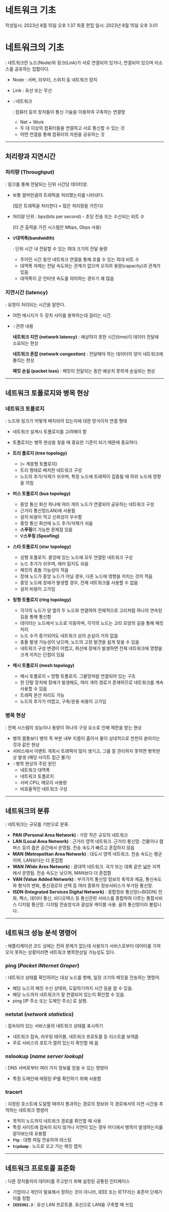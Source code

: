 # 네트워크 기초

작성일시: 2023년 8월 15일 오후 1:37
최종 편집 일시: 2023년 8월 15일 오후 3:01

# 네트워크의 기초

: 네트워크란 노드(Node)와 링크(Link)가 서로 연결되어 있거나, 연결되어 있으며 리소스를 공유하는 집합이다.

- Node : 서버, 라우터, 스위치 등 네트워크 장치
- Link : 유선 또는 무선
- 💡네트워크
    
    : 컴퓨터 등의 장치들이 통신 기술을 이용하여 구축하는 연결망
    
    - Net + Work
    - 두 대 이상의 컴퓨터들을 연결하고 서로 통신할 수 있는 것
    - 어떤 연결을 통해 컴퓨터의 자원을 공유하는 것

---

## 처리량과 지연시간

### **처리량 (Throughput)**

: 링크를 통해 전달되는 단위 시간당 데이터양.

- 보통 얼마만큼의 트래픽을 처리했는지를 나타낸다.
    
    (많은 트래픽을 처리한다 = 많은 처리량을 가진다)
    
- 처리량 단위 : bps(bits per second) - 초당 전송 또는 수신되는 비트 수
    
    (더 큰 출력을 가진 시스템은 Mbps, Gbps 사용)
    
- **💡대역폭(bandwidth)**
    
    : 단위 시간 내 전달할 수 있는 최대 크기의 전달 용량
    
    - 주어진 시간 동안 네트워크 연결을 통해 흐를 수 있는 최대 비트 수
    - 대역폭 자체는 전달 속도와는 관계가 없으며 오히려 용량(capacity)과 관계가 있음
    - 대역폭이 곧 인터넷 속도를 의미하는 경우가 꽤 많음

### 지연시간 (latency)

: 요청이 처리되는 시간을 말한다.

- 어떤 메시지가 두 장치 사이를 왕복하는데 걸리는 시간.
- 💡관련 내용
    
    **네트워크 지연 (network latency)** : 예상하지 못한 시간(time)이 데이터 전달에 소요되는 현상
    
    **네트워크 혼잡 (network congestion)** : 전달해야 하는 데이터의 양이 네트워크에 몰리는 현상
    
    **패킷 손실 (packet loss)** : 패킷이 전달되는 동안 예상치 못하게 손실되는 현상
    

---

## **네트워크 토폴로지와 병목 현상**

### 네트워크 토폴로지

: 노드와 링크가 어떻게 배치되어 있는지에 대한 방식이자 연결 형태

- 네트워크 설계시 토폴로지를 고려해야 함
- 토폴로지는 병목 현상을 찾을 때 중요한 기준이 되기 때문에 중요하다.

- **트리 폴로지 (tree topology)**
    - (= 계층형 토폴로지)
    - 트리 형태로 배치한 네트워크 구성
    - 노드의 추가/삭제가 쉬우며, 특정 노드에 트래픽이 집중될 때 하위 노드에 영향을 끼침
- **버스 토폴로지 (bus topology)**
    - 중앙 통신 회선 하나에 여러 개의 노드가 연결되어 공유하는 네트워크 구성
    - 근거리 통신망(LAN)에 사용됨
    - 설치 비용이 적고 신뢰성이 우수함
    - 중앙 통신 회선에 노드 추가/삭제가 쉬움
    - **스푸핑**이 가능한 문제점 있음
    - **💡스푸핑 (Spoofing)**
- **스타 토폴로지 (star topology)**
    - 성형 토폴로지. 중앙에 있는 노드에 모두 연결된 네트워크 구성
    - 노드 추가가 쉬우며, 에러 탐지도 쉬움
    - 패킷의 충돌 가능성이 적음
    - 장애 노드가 중앙 노드가 아닐 경우, 다른 노드에 영향을 끼치는 것이 적음
    - 중앙 노드에 장애가 발생할 경우, 전체 네트워크를 사용할 수 없음
    - 설치 비용이 고가임
- **링형 토폴로지 (ring topology)**
    - 각각의 노드가 양 옆의 두 노드와 연결하여 전체적으로 고리처럼 하나의 연속된 길을 통해 통신함
    - 데이터는 노드에서 노드로 이동하며, 각각의 노드는 고리 모양의 길을 통해 패킷 처리
    - 노드 수가 증가되어도 네트워크 상의 손실이 거의 없음
    - 충돌 발생 가능성이 낮으며, 노드의 고장 발견을 쉽게 찾을 수 있음
    - 네트워크 구성 변경이 어렵고, 회선에 장애가 발생하면 전체 네트워크에 영향을 크게 끼치는 단점이 있음
- **메시 토폴로지 (mesh topology)**
    - 메시 토폴로지 = 망형 토폴로지. 그물망처럼 연결되어 있는 구조
    - 한 단말 장치에 장애가 발생해도, 여러 개의 경로가 존재하므로 네트워크를 계속 사용할 수 있음
    - 트래픽 분산 처리도 가능
    - 노드의 추가가 어렵고, 구축/운용 비용이 고가임

### 병목 현상

: 전체 시스템의 성능이나 용량이 하나의 구성 요소로 인해 제한을 받는 현상

- 병의 몸통보다 병의 목 부분 내부 지름이 좁아서 물이 상대적으로 천천히 쏟아지는 것과 같은 현상
- 서비스에서 이벤트 개최시 트래픽이 많이 생기고, 그를 잘 관리하지 못하면 병목현상 발생 (해당 사이트 접근 불가)
- 💡병목 현상의 주된 원인
    - 네트워크 대역폭
    - 네트워크 토폴로지
    - 서버 CPU, 메모리 사용량
    - 비효율적인 네트워크 구성

---

## 네트워크의 분류

: 네트워크는 규모를 기반으로 분류.

- **PAN (Personal Area Network)** : 가장 작은 규모의 네트워크
- **LAN (Local Area Network)** : 근거리 영역 네트워크. 근거리 통신망. 건물이나 캠퍼스 등의 좁은 공간에서 운영됨. 전송 속도가 빠르고 혼잡하지 않음
- **MAN (Metropolitan Area Network)** : 대도시 영역 네트워크. 전송 속도는 평균이며, LAN보다는 더 혼잡함
- **WAN (Wide Ares Network)** : 광대역 네트워크. 국가 또는 대륙 같은 넓은 지역에서 운영됨. 전송 속도는 낮으며, MAN보다 더 혼잡함
- **VAN (Value Added Network)** : 부가가치 통신망 정보의 축적과 제공, 통신속도와 형식의 변화, 통신경로의 선택 등 여러 종류의 정보서비스가 부가된 통신망.
- **ISDN (Integrated Services Digital Network)** : 종합정보 통신망(=BISDN) 전화, 팩스, 데이터 통신, 비디오텍스 등 통신관련 서비스를 종합하여 다루는 통합서비스 디지털 통신망. 디지털 전송방식과 광섬유 케이블 사용. 꿈의 통신망이라 불립니다.

---

## 네트워크 성능 분석 명령어

: 애플리케이션 코드 상에는 전혀 문제가 없는데 사용자가 서비스로부터 데이터를 가져오지 못하는 상황이라면 네트워크 병목현상일 가능성도 있다.

### ping (*Packet INternet Groper*)

: 네트워크 상태를 확인하려는 대상 노드를 향해, 일정 크기의 패킷을 전송하는 명령어.

- 해당 노드의 패킷 수신 상태와, 도달하기까지 시간 등을 알 수 있음.
- 해당 노드까지 네트워크가 잘 연결되어 있는지 확인할 수 있음.
- ping [IP 주소 또는 도메인 주소] 로 실행.

### netstat (*network statistics*)

: 접속되어 있는 서비스들의 네트워크 상태를 표시하기

- 네트워크 접속, 라우팅 테이블, 네트워크 프로토콜 등 리스트를 보여줌
- 주로 서비스의 포트가 열려 있는지 확인할 때 씀

### **nslookup (*name server lookup)***

: DNS 서버로부터 여러 가지 정보를 얻을 수 있는 명령어

- 특정 도메인에 매핑된 IP를 확인하기 위해 사용함

### **tracert**

: 지정된 호스트에 도달할 때까지 통과하는 경로의 정보와 각 경로에서의 지연 시간을 추적하는 네트워크 명령어

- 목적지 노드까지 네트워크 경로를 확인할 때 사용
- 특정 사이트에 접속이 되지 않거나 지연이 있는 경우 어디에서 병목이 발생하는지를 알아보는데 유용함
- **`ftp`** : 대형 파일 전송하여 테스팅
- **`tcpdump`** : 노드로 오고 가는 패킷 캡처

---

## 네트워크 프로토콜 표준화

: 다른 장치들끼리 데이터를 주고받기 위해 설정된 공통된 인터페이스

- 기업이나 개인이 발표해서 정하는 것이 아니라, IEEE 또는 IETF라는 표준어 단체가 이를 정함
- **`IEEE802.3`** : 유선 LAN 프로토콜. 유선으로 LAN을 구축할 때 쓰임